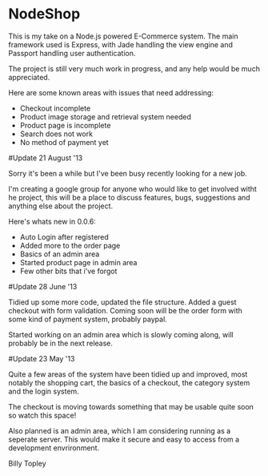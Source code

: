# NodeShop

This is my take on a Node.js powered E-Commerce system. The main framework used is Express, with Jade handling the view engine and Passport handling user authentication.

The project is still very much work in progress, and any help would be much appreciated.

Here are some known areas with issues that need addressing:

  * Checkout incomplete
  * Product image storage and retrieval system needed
  * Product page is incomplete
  * Search does not work
  * No method of payment yet
  

#Update 21 August '13

Sorry it's been a while but I've been busy recently looking for a new job. 

I'm creating a google group for anyone who would like to get involved witht he project, this will be a place to discuss features, bugs, suggestions and anything else about the project.

Here's whats new in 0.0.6:

  * Auto Login after registered
  * Added more to the order page
  * Basics of an admin area
  * Started product page in admin area
  * Few other bits that i've forgot

#Update 28 June '13

Tidied up some more code, updated the file structure. Added a guest checkout with form validation. Coming soon will be the order form with some kind of payment system, probably paypal.

Started working on an admin area which is slowly coming along, will probably be in the next release.

#Update 23 May '13

Quite a few areas of the system have been tidied up and improved, most notably the shopping cart, the basics of a checkout, the category system and the login system. 

The checkout is moving towards something that may be usable quite soon so watch this space! 

Also planned is an admin area, which I am considering running as a seperate server. This would make it secure and easy to access from a development envrironment.

Billy Topley